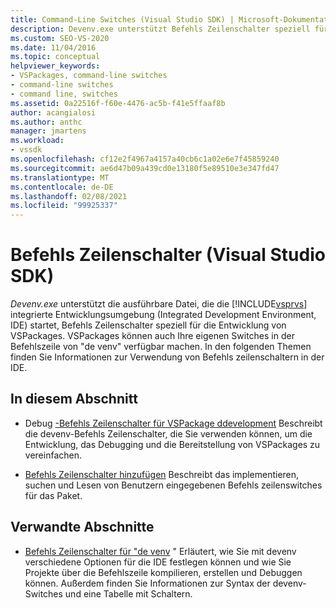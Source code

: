 ```yaml
---
title: Command-Line Switches (Visual Studio SDK) | Microsoft-Dokumentation
description: Devenv.exe unterstützt Befehls Zeilenschalter speziell für die Entwicklung von VSPackages. Verwenden Sie die Artikel in diesem Abschnitt, um sich über die Befehls Zeilenschalter zu informieren.
ms.custom: SEO-VS-2020
ms.date: 11/04/2016
ms.topic: conceptual
helpviewer_keywords:
- VSPackages, command-line switches
- command-line switches
- command line, switches
ms.assetid: 0a22516f-f60e-4476-ac5b-f41e5ffaaf8b
author: acangialosi
ms.author: anthc
manager: jmartens
ms.workload:
- vssdk
ms.openlocfilehash: cf12e2f4967a4157a40cb6c1a02e6e7f45859240
ms.sourcegitcommit: ae6d47b09a439cd0e13180f5e89510e3e347fd47
ms.translationtype: MT
ms.contentlocale: de-DE
ms.lasthandoff: 02/08/2021
ms.locfileid: "99925337"
---
```

# <a name="command-line-switches-visual-studio-sdk"></a>Befehls Zeilenschalter (Visual Studio SDK)
*Devenv.exe* unterstützt die ausführbare Datei, die die [!INCLUDE[vsprvs](../code-quality/includes/vsprvs_md.md)] integrierte Entwicklungsumgebung (Integrated Development Environment, IDE) startet, Befehls Zeilenschalter speziell für die Entwicklung von VSPackages. VSPackages können auch Ihre eigenen Switches in der Befehlszeile von "de venv" verfügbar machen. In den folgenden Themen finden Sie Informationen zur Verwendung von Befehls zeilenschaltern in der IDE.

## <a name="in-this-section"></a>In diesem Abschnitt
- Debug [-Befehls Zeilenschalter für VSPackage ddevelopment](../extensibility/devenv-command-line-switches-for-vspackage-development.md) Beschreibt die devenv-Befehls Zeilenschalter, die Sie verwenden können, um die Entwicklung, das Debugging und die Bereitstellung von VSPackages zu vereinfachen.

- [Befehls Zeilenschalter hinzufügen](../extensibility/adding-command-line-switches.md) Beschreibt das implementieren, suchen und Lesen von Benutzern eingegebenen Befehls zeilenswitches für das Paket.

## <a name="related-sections"></a>Verwandte Abschnitte
- [Befehls Zeilenschalter für "de venv](../ide/reference/devenv-command-line-switches.md) " Erläutert, wie Sie mit devenv verschiedene Optionen für die IDE festlegen können und wie Sie Projekte über die Befehlszeile kompilieren, erstellen und Debuggen können. Außerdem finden Sie Informationen zur Syntax der devenv-Switches und eine Tabelle mit Schaltern.
